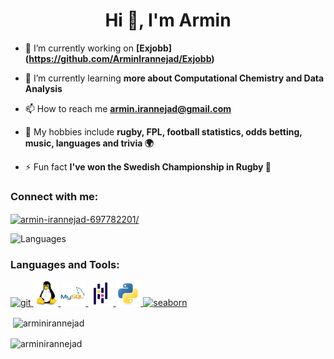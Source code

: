 <h1 align="center">Hi 👋, I'm Armin</h1>

- 🔭 I’m currently working on **[Exjobb] (https://github.com/ArminIrannejad/Exjobb)**

- 🌱 I’m currently learning **more about Computational Chemistry and Data Analysis**

- 📫 How to reach me **armin.irannejad@gmail.com**

- 🏉 My hobbies include **rugby, FPL, football statistics, odds betting, music, languages and trivia 🌍**

- ⚡ Fun fact **I've won the Swedish Championship in Rugby 🥇**

<h3 align="left">Connect with me:</h3>
<p align="left">
<a href="https://linkedin.com/in/armin-irannejad-697782201/" target="blank"><img align="center" src="https://raw.githubusercontent.com/rahuldkjain/github-profile-readme-generator/master/src/images/icons/Social/linked-in-alt.svg" alt="armin-irannejad-697782201/" height="30" width="40" /></a> 
</p>

![Languages](https://github-readme-stats.vercel.app/api/top-langs/?username=ArminIrannejad)

<h3 align="left">Languages and Tools:</h3>
<p align="left"> <a href="https://git-scm.com/" target="_blank" rel="noreferrer"> <img src="https://www.vectorlogo.zone/logos/git-scm/git-scm-icon.svg" alt="git" width="40" height="40"/> </a> <a href="https://www.linux.org/" target="_blank" rel="noreferrer"> <img src="https://raw.githubusercontent.com/devicons/devicon/master/icons/linux/linux-original.svg" alt="linux" width="40" height="40"/> </a> <a href="https://www.mysql.com/" target="_blank" rel="noreferrer"> <img src="https://raw.githubusercontent.com/devicons/devicon/master/icons/mysql/mysql-original-wordmark.svg" alt="mysql" width="40" height="40"/> </a> <a href="https://pandas.pydata.org/" target="_blank" rel="noreferrer"> <img src="https://raw.githubusercontent.com/devicons/devicon/2ae2a900d2f041da66e950e4d48052658d850630/icons/pandas/pandas-original.svg" alt="pandas" width="40" height="40"/> </a> <a href="https://www.python.org" target="_blank" rel="noreferrer"> <img src="https://raw.githubusercontent.com/devicons/devicon/master/icons/python/python-original.svg" alt="python" width="40" height="40"/> </a> <a href="https://seaborn.pydata.org/" target="_blank" rel="noreferrer"> <img src="https://seaborn.pydata.org/_images/logo-mark-lightbg.svg" alt="seaborn" width="40" height="40"/> </a> </p>

<p>&nbsp;<img align="center" src="https://github-readme-stats.vercel.app/api?username=arminirannejad&show_icons=true&theme=dark&locale=en" alt="arminirannejad" /></p>

<p><img align="center" src="https://github-readme-streak-stats.herokuapp.com/?user=arminirannejad&show_icons=true&theme=dark&locale=en" alt="arminirannejad" /></p>

